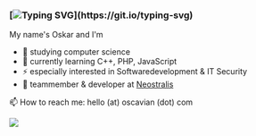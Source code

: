 ### [![Typing SVG](https://readme-typing-svg.herokuapp.com?color=48AFE4&multiline=true&lines=string*+greet++%3D+new+String(%22Hi!%22))](https://git.io/typing-svg)
My name's Oskar and I'm
- 🔭 studying computer science
- 🌱 currently learning C++, PHP, JavaScript
- ⚡ especially interested in Softwaredevelopment & IT Security
- 👯 teammember & developer at [Neostralis](https://neostralis.com)

📫 How to reach me: hello (at) oscavian (dot) com

<img align="left" src="https://github-readme-stats.vercel.app/api/top-langs/?username=Oscavian&layout=compact&hide_border=true&card_width=200&bg_color=0D1117&title_color=FFFFFF&text_color=FFFFFF&icon_color=FFFFFF"/>

<!--
**Oscavian/Oscavian** is a ✨ _special_ ✨ repository because its `README.md` (this file) appears on your GitHub profile.

Here are some ideas to get you started:

- 🔭 I’m currently working on ...
- 🌱 I’m currently learning ...
- 👯 I’m looking to collaborate on ...
- 🤔 I’m looking for help with ...
- 💬 Ask me about ...
- 📫 How to reach me: ...
- 😄 Pronouns: ...

-->
